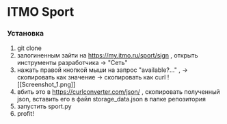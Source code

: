 # ITMO Sport
### Установка
1. git clone
2. залогиненным зайти на https://my.itmo.ru/sport/sign , открыть инструменты разработчика  ->  "Сеть" 
3. нажать правой кнопкой мыши на запрос "available?..." , -> скопировать как значение -> скопировать как curl  ![[Screenshot_1.png]]
4. вбить это в https://curlconverter.com/json/ , скопировать полученный json, вставить его в файл storage_data.json в папке репозитория
5. запустить sport.py
6. profit!

